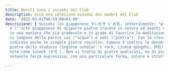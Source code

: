 ```yaml
---
title: Questi sono i suiseki del Club
description: ecco una selezione suiseki dei membri del Club
date: '2022-03-01T00:59:00+01:00'
descrizione: ['Suiseki (in giapponese すいせき o 水石, letteralmente: "pietra lavorata dall''acqua")
  è l''arte giapponese di disporre pietre trovate in natura ed aventi un aspetto particolare
  in una maniera che sia gradevole e in grado di favorire la meditazione. Suiseki
  si compone delle parole sui ("acqua") e seki ("pietra"). Con lo stesso termine vengono
  indicate anche le singole pietre raccolte. Comune è inoltre la denominazione cinese
  pietra dello studioso (inglese scholar''s rock, cinese gōngshí, 供石). In Corea sono
  note come suseok (수석 ). Non si tratta di pietre qualsiasi, ma di pietre dotate di
  notevole forza espressiva, con una particolare forma, colore e struttura.']

---
```

